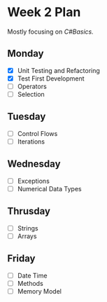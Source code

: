 # Week 2 Plan

Mostly focusing on _C#Basics._

## Monday
- [x] Unit Testing and Refactoring
- [x] Test First Development
- [ ] Operators
- [ ] Selection

## Tuesday
- [ ] Control Flows
- [ ] Iterations

## Wednesday
- [ ] Exceptions
- [ ] Numerical Data Types

## Thrusday
- [ ] Strings
- [ ] Arrays

## Friday
- [ ] Date Time
- [ ] Methods
- [ ] Memory Model
